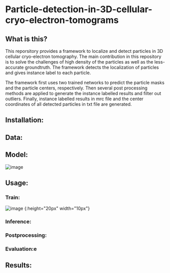 # Particle-detection-in-3D-cellular-cryo-electron-tomograms

## What is this?
This reporsitory provides a framework to localize and detect particles in 3D cellular cryo-electron tomography. The main contribution in this repository is to solve the challenges of high density of the particles as well as the less-accurate groundtruth. The framework detects the localization of particles and gives instance label to each particle.

The framework first uses two trained networks to predict the particle masks and the particle centers, respectively. Then several post processing methods are applied to generate the instance labelled results and filter out outliers. Finally, instance labelled results in mrc file and the center coordinates of all detected particles in txt file are generated.


## Installation:

## Data:



## Model:

![image](https://github.com/HelmholtzAI-Consultants-Munich/Particle-detection-in-3D-cellular-cryo-electron-tomograms/blob/dev/README_files/framework.png)

## Usage:

### Train:
![image](https://github.com/HelmholtzAI-Consultants-Munich/Particle-detection-in-3D-cellular-cryo-electron-tomograms/blob/dev/README_files/model_structure.png) {:height="20px" width="10px"}
### Inference:
### Postprocessing:
### Evaluation:e

## Results:
